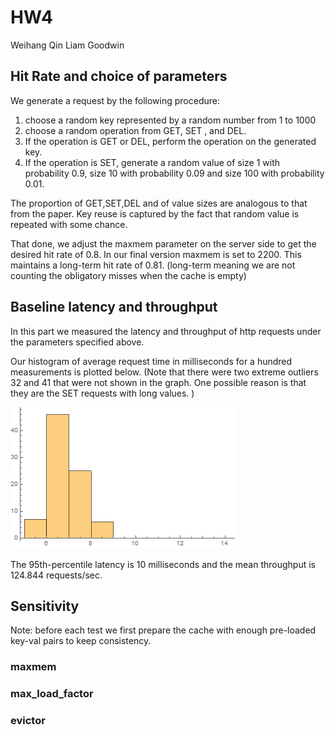 ﻿
# HW4
Weihang Qin
Liam Goodwin

## Hit Rate and choice of parameters

We generate a request by the following procedure:

1. choose a random key represented by a random number from 1 to 1000
2. choose a random operation from GET, SET , and DEL.
3. If the operation is GET or DEL, perform the operation on the generated key.
4. If the operation is SET, generate a random value of size 1 with probability 0.9, size 10 with probability 0.09 and size 100 with probability 0.01.

The proportion of GET,SET,DEL and of value sizes are analogous to that from the paper. Key reuse is captured by the fact that random value is repeated with some chance. 

That done, we adjust the maxmem parameter on the server side to get the desired hit rate of 0.8.  In our final version maxmem is set to 2200. This maintains a long-term hit rate of 0.81. (long-term meaning we are not counting the obligatory misses when the cache is empty)


##  Baseline latency and throughput

In this part we measured the latency and throughput of http requests under the parameters specified above. 

Our histogram of average request time in milliseconds for a hundred measurements is plotted below. (Note that there were two extreme outliers 32 and 41 that were not shown in the graph. One possible reason is that they are the SET requests with long values. )


![Histogram of 100 measures](https://github.com/squinkums/CSSystemsHW5/blob/master/Plot.png?raw=true)

The 95th-percentile latency is 10 milliseconds and the mean throughput is  124.844 requests/sec. 

## Sensitivity
Note: before each test we first prepare the cache with enough pre-loaded key-val pairs to keep consistency.
### maxmem

### max_load_factor

### evictor
